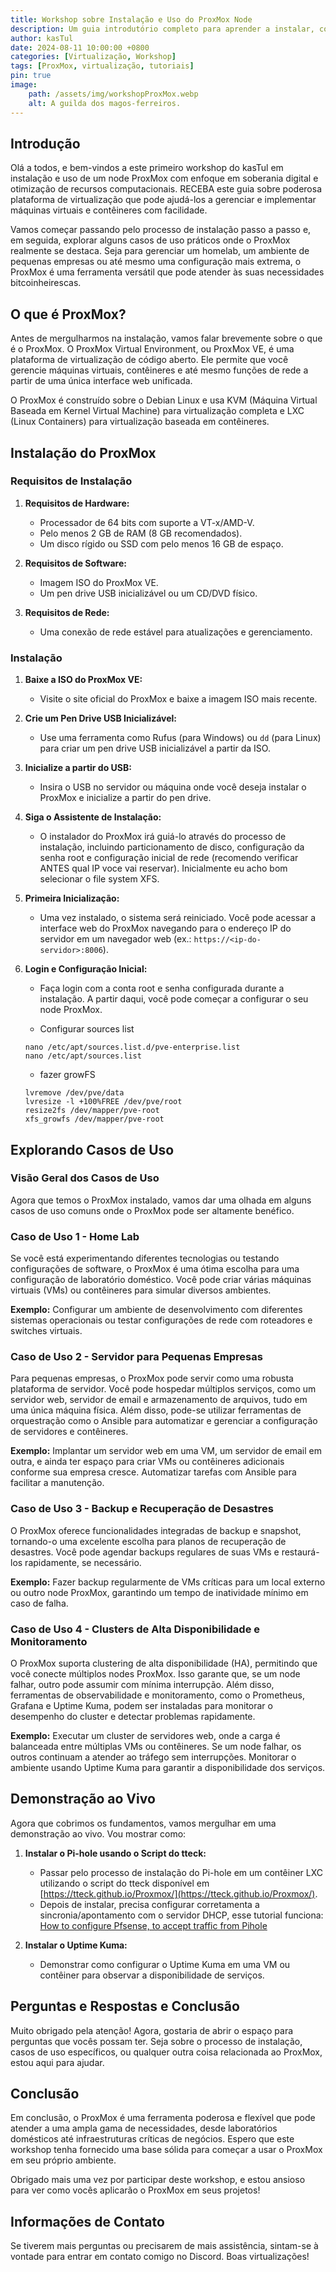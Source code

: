 ```yaml
---
title: Workshop sobre Instalação e Uso do ProxMox Node
description: Um guia introdutório completo para aprender a instalar, configurar e utilizar um node ProxMox. Este workshop também aborda casos de uso práticos, como home lab, servidor para pequenas empresas, e clusters de alta disponibilidade, além de uma demonstração ao vivo da instalação de serviços como Pi-hole e Uptime Kuma.
author: kasTul
date: 2024-08-11 10:00:00 +0800
categories: [Virtualização, Workshop]
tags: [ProxMox, virtualização, tutoriais]
pin: true
image: 
    path: /assets/img/workshopProxMox.webp
    alt: A guilda dos magos-ferreiros.
---
```


## Introdução

Olá a todos, e bem-vindos a este primeiro workshop do kasTul em instalação e uso de um node ProxMox com enfoque em soberania digital e otimização de recursos computacionais. RECEBA este guia sobre poderosa plataforma de virtualização que pode ajudá-los a gerenciar e implementar máquinas virtuais e contêineres com facilidade.

Vamos começar passando pelo processo de instalação passo a passo e, em seguida, explorar alguns casos de uso práticos onde o ProxMox realmente se destaca. Seja para gerenciar um homelab, um ambiente de pequenas empresas ou até mesmo uma configuração mais extrema, o ProxMox é uma ferramenta versátil que pode atender às suas necessidades bitcoinheirescas.

## O que é ProxMox?

Antes de mergulharmos na instalação, vamos falar brevemente sobre o que é o ProxMox. O ProxMox Virtual Environment, ou ProxMox VE, é uma plataforma de virtualização de código aberto. Ele permite que você gerencie máquinas virtuais, contêineres e até mesmo funções de rede a partir de uma única interface web unificada.

O ProxMox é construído sobre o Debian Linux e usa KVM (Máquina Virtual Baseada em Kernel Virtual Machine) para virtualização completa e LXC (Linux Containers) para virtualização baseada em contêineres.

## Instalação do ProxMox

### Requisitos de Instalação


1. **Requisitos de Hardware:**
   - Processador de 64 bits com suporte a VT-x/AMD-V.
   - Pelo menos 2 GB de RAM (8 GB recomendados).
   - Um disco rígido ou SSD com pelo menos 16 GB de espaço.

2. **Requisitos de Software:**
   - Imagem ISO do ProxMox VE.
   - Um pen drive USB inicializável ou um CD/DVD físico.

3. **Requisitos de Rede:**
   - Uma conexão de rede estável para atualizações e gerenciamento.

### Instalação


1. **Baixe a ISO do ProxMox VE:**
   - Visite o site oficial do ProxMox e baixe a imagem ISO mais recente.

2. **Crie um Pen Drive USB Inicializável:**
   - Use uma ferramenta como Rufus (para Windows) ou `dd` (para Linux) para criar um pen drive USB inicializável a partir da ISO.

3. **Inicialize a partir do USB:**
   - Insira o USB no servidor ou máquina onde você deseja instalar o ProxMox e inicialize a partir do pen drive.

4. **Siga o Assistente de Instalação:**
   - O instalador do ProxMox irá guiá-lo através do processo de instalação, incluindo particionamento de disco, configuração da senha root e configuração inicial de rede (recomendo verificar ANTES qual IP voce vai reservar). Inicialmente eu acho bom selecionar o file system XFS. 

5. **Primeira Inicialização:**
   - Uma vez instalado, o sistema será reiniciado. Você pode acessar a interface web do ProxMox navegando para o endereço IP do servidor em um navegador web (ex.: `https://<ip-do-servidor>:8006`).

6. **Login e Configuração Inicial:**
   - Faça login com a conta root e senha configurada durante a instalação. A partir daqui, você pode começar a configurar o seu node ProxMox.

   - Configurar sources list

    ```
    nano /etc/apt/sources.list.d/pve-enterprise.list
    nano /etc/apt/sources.list

    ```

   - fazer growFS 

    ```
    lvremove /dev/pve/data
    lvresize -l +100%FREE /dev/pve/root
    resize2fs /dev/mapper/pve-root
    xfs_growfs /dev/mapper/pve-root
    ```

## Explorando Casos de Uso

### Visão Geral dos Casos de Uso

Agora que temos o ProxMox instalado, vamos dar uma olhada em alguns casos de uso comuns onde o ProxMox pode ser altamente benéfico.

### Caso de Uso 1 - Home Lab

Se você está experimentando diferentes tecnologias ou testando configurações de software, o ProxMox é uma ótima escolha para uma configuração de laboratório doméstico. Você pode criar várias máquinas virtuais (VMs) ou contêineres para simular diversos ambientes.

**Exemplo:** Configurar um ambiente de desenvolvimento com diferentes sistemas operacionais ou testar configurações de rede com roteadores e switches virtuais.

### Caso de Uso 2 - Servidor para Pequenas Empresas

Para pequenas empresas, o ProxMox pode servir como uma robusta plataforma de servidor. Você pode hospedar múltiplos serviços, como um servidor web, servidor de email e armazenamento de arquivos, tudo em uma única máquina física. Além disso, pode-se utilizar ferramentas de orquestração como o Ansible para automatizar e gerenciar a configuração de servidores e contêineres.

**Exemplo:** Implantar um servidor web em uma VM, um servidor de email em outra, e ainda ter espaço para criar VMs ou contêineres adicionais conforme sua empresa cresce. Automatizar tarefas com Ansible para facilitar a manutenção.

### Caso de Uso 3 - Backup e Recuperação de Desastres

O ProxMox oferece funcionalidades integradas de backup e snapshot, tornando-o uma excelente escolha para planos de recuperação de desastres. Você pode agendar backups regulares de suas VMs e restaurá-los rapidamente, se necessário.

**Exemplo:** Fazer backup regularmente de VMs críticas para um local externo ou outro node ProxMox, garantindo um tempo de inatividade mínimo em caso de falha.

### Caso de Uso 4 - Clusters de Alta Disponibilidade e Monitoramento

O ProxMox suporta clustering de alta disponibilidade (HA), permitindo que você conecte múltiplos nodes ProxMox. Isso garante que, se um node falhar, outro pode assumir com mínima interrupção. Além disso, ferramentas de observabilidade e monitoramento, como o Prometheus, Grafana e Uptime Kuma, podem ser instaladas para monitorar o desempenho do cluster e detectar problemas rapidamente.

**Exemplo:** Executar um cluster de servidores web, onde a carga é balanceada entre múltiplas VMs ou contêineres. Se um node falhar, os outros continuam a atender ao tráfego sem interrupções. Monitorar o ambiente usando Uptime Kuma para garantir a disponibilidade dos serviços.

## Demonstração ao Vivo

Agora que cobrimos os fundamentos, vamos mergulhar em uma demonstração ao vivo. Vou mostrar como:

1. **Instalar o Pi-hole usando o Script do tteck:**
   - Passar pelo processo de instalação do Pi-hole em um contêiner LXC utilizando o script do tteck disponível em [https://tteck.github.io/Proxmox/](https://tteck.github.io/Proxmox/).
    - Depois de instalar, precisa configurar corretamenta a sincronia/apontamento com o servidor DHCP, esse tutorial funciona: [How to configure Pfsense, to accept traffic from Pihole](https://coygeek.com/docs/pihole-pfsense/)

2. **Instalar o Uptime Kuma:**
   - Demonstrar como configurar o Uptime Kuma em uma VM ou contêiner para observar a disponibilidade de serviços.

## Perguntas e Respostas e Conclusão

Muito obrigado pela atenção! Agora, gostaria de abrir o espaço para perguntas que vocês possam ter. Seja sobre o processo de instalação, casos de uso específicos, ou qualquer outra coisa relacionada ao ProxMox, estou aqui para ajudar.

## Conclusão

Em conclusão, o ProxMox é uma ferramenta poderosa e flexível que pode atender a uma ampla gama de necessidades, desde laboratórios domésticos até infraestruturas críticas de negócios. Espero que este workshop tenha fornecido uma base sólida para começar a usar o ProxMox em seu próprio ambiente.

Obrigado mais uma vez por participar deste workshop, e estou ansioso para ver como vocês aplicarão o ProxMox em seus projetos!

## Informações de Contato

Se tiverem mais perguntas ou precisarem de mais assistência, sintam-se à vontade para entrar em contato comigo no Discord. Boas virtualizações!
